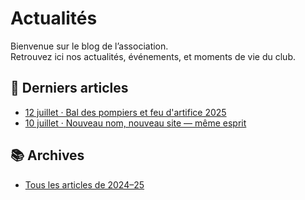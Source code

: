 # Actualités

Bienvenue sur le blog de l’association.  
Retrouvez ici nos actualités, événements, et moments de vie du club.

## 📅 Derniers articles

- [12 juillet · Bal des pompiers et feu d'artifice 2025](2025-07-12-bal-pompiers)
- [10 juillet · Nouveau nom, nouveau site — même esprit](2025-07-10-nouveau-nom)

## 📚 Archives

- [Tous les articles de 2024–25](index)